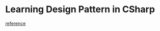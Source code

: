 # Learning Design Pattern in CSharp


[reference](https://www.youtube.com/watch?v=1Z8oiIA_L28&list=PLJ4k1IC8GhW1L7fOWe238fetknEfBmG1I)